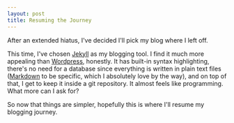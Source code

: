 ```yaml
---
layout: post
title: Resuming the Journey
---
```


After an extended hiatus, I've decided I'll pick my blog where I left
off.

This time, I've chosen [Jekyll][1] as my blogging tool. I find it much
more appealing than [Wordpress][2], honestly. It has built-in syntax
highlighting, there's no need for a database since everything is written
in plain text files ([Markdown][3] to be specific, which I absolutely
love by the way), and on top of that, I get to keep it inside a git
repository. It almost feels like programming. What more can I ask for?

So now that things are simpler, hopefully this is where I'll resume my
blogging journey.

[1]: https://jekyllrb.com/
[2]: https://wordpress.org/
[3]: http://daringfireball.net/projects/markdown/
